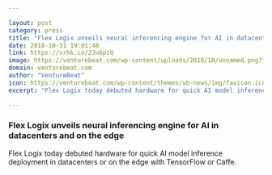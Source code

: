 ```yaml
---

layout: post
category: press
title: "Flex Logix unveils neural inferencing engine for AI in datacenters and on the edge"
date: 2018-10-31 19:01:48
link: https://vrhk.co/2Ju6pzQ
image: https://venturebeat.com/wp-content/uploads/2018/10/unnamed.png?fit=1085%2C727&strip=all
domain: venturebeat.com
author: "VentureBeat"
icon: https://venturebeat.com/wp-content/themes/vb-news/img/favicon.ico
excerpt: "Flex Logix today debuted hardware for quick AI model inference deployment in datacenters or on the edge with TensorFlow or Caffe."

---
```


### Flex Logix unveils neural inferencing engine for AI in datacenters and on the edge

Flex Logix today debuted hardware for quick AI model inference deployment in datacenters or on the edge with TensorFlow or Caffe.